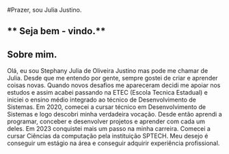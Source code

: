#Prazer, sou Julia Justino.
## ** Seja bem - vindo.**
## Sobre mim.

Olá, eu sou Stephany Julia de Oliveira Justino mas pode me chamar de Julia. Desde que me entendo por gente, sempre gostei de criar e aprender coisas novas. Quando novos desafios me apareceram decidi me apoiar nos estudos e assim acabei passando na ETEC (Escola Tecnica Estadual) e iniciei o ensino médio integrado ao técnico de Desenvolvimento de Sistemas.
Em 2020, comecei a cursar técnico em Desenvolvimento de Sistemas e logo descobri minha verdadeira vocação. Desde então aprendi a programar, conceber e desenvolver projetos e aprender com cada um deles.
Em 2023 conquistei mais um passo na minha carreira. Comecei a cursar Ciências da computação pela instituição SPTECH.
Meu desejo é conseguir um estágio na área e conseguir adquirir experiência profissional.


